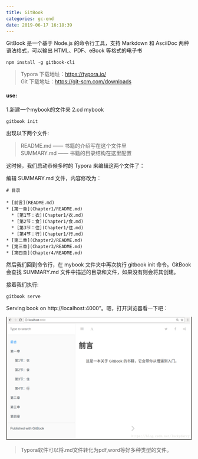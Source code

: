 ```yaml
---
title: GitBook
categories: gc-end
date: 2019-06-17 16:18:39
---
```


GitBook 是一个基于 Node.js 的命令行工具，支持 Markdown 和 AsciiDoc 两种语法格式，可以输出 HTML、PDF、eBook 等格式的电子书

```shell
npm install -g gitbook-cli
```

> Typora 下载地址：https://typora.io/   
Git 下载地址：https://git-scm.com/downloads
<!-- more -->
#### use:

1.新建一个mybook的文件夹
2.cd mybook
```shell
gitbook init
```
出现以下两个文件: 
> README.md —— 书籍的介绍写在这个文件里   
SUMMARY.md —— 书籍的目录结构在这里配置

这时候，我们启动恭候多时的 Typora 来编辑这两个文件了：

编辑 SUMMARY.md 文件，内容修改为：
```shell
# 目录

* [前言](README.md)
* [第一章](Chapter1/README.md)
  * [第1节：衣](Chapter1/衣.md)
  * [第2节：食](Chapter1/食.md)
  * [第3节：住](Chapter1/住.md)
  * [第4节：行](Chapter1/行.md)
* [第二章](Chapter2/README.md)
* [第三章](Chapter3/README.md)
* [第四章](Chapter4/README.md)
```

然后我们回到命令行，在 mybook 文件夹中再次执行 gitbook init 命令。GitBook 会查找 SUMMARY.md 文件中描述的目录和文件，如果没有则会将其创建。

接着我们执行:
```shell
gitbook serve
```
Serving book on http://localhost:4000”。嗯，打开浏览器看一下吧：

![blockchain](https://raw.githubusercontent.com/xiaosongread/github-xiaosongread-hexo/master/img-folder/8.png)

> Typora软件可以将.md文件转化为pdf,word等好多种类型的文件。


